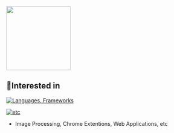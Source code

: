 <a href="https://github.com/sqchaofan">
  <img height=170px src="https://github-readme-stats.vercel.app/api/top-langs/?username=sqchaofan&count_private=true&layout=compact&theme=dark&hide=vue&langs_count=7" />
</a>

## 👀Interested in
[![Languages, Frameworks](https://skillicons.dev/icons?i=py,ts,js,css,html,pytorch,react,vue&theme=dark)](https://skillicons.dev)

[![etc](https://skillicons.dev/icons?i=windows,linux,vscode,neovim&theme=dark)](https://skillicons.dev)
- Image Processing, Chrome Extentions, Web Applications, etc
